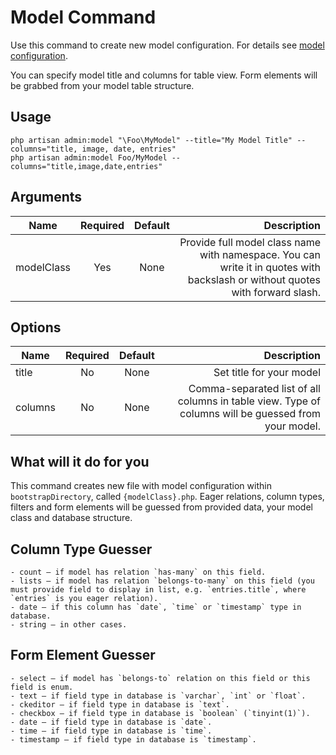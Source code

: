# Model Command

Use this command to create new model configuration. For details see [model configuration](/{{version}}/configuration_model).

You can specify model title and columns for table view. Form elements will be grabbed from your model table structure.

## Usage

	php artisan admin:model "\Foo\MyModel" --title="My Model Title" --columns="title, image, date, entries"
	php artisan admin:model Foo/MyModel --columns="title,image,date,entries"

## Arguments	

| Name       	  | Required   	 | Default  	 | Description													 																|
| --------------- |:------------:|:-------------:| ----------------------------------------------------------------------------------------------------------------------------:|
| modelClass      | Yes 		 | None	 		 | Provide full model class name with namespace. You can write it in quotes with backslash or without quotes with forward slash.|

## Options	

| Name       | Required   	 | Default  	 | Description													 										|
| ---------- |:-------------:|:-------------:| ----------------------------------------------------------------------------------------------------:|
| title      | No 			 | None	 		 | Set title for your model	 																			|
| columns	 | No 			 | None			 | Comma-separated list of all columns in table view. Type of columns will be guessed from your model. 	|


## What will it do for you

This command creates new file with model configuration within `bootstrapDirectory`, called `{modelClass}.php`. 
Eager relations, column types, filters and form elements will be guessed from provided data, your model class and database structure.

## Column Type Guesser

	- count – if model has relation `has-many` on this field.
	- lists – if model has relation `belongs-to-many` on this field (you must provide field to display in list, e.g. `entries.title`, where `entries` is you eager relation).
	- date – if this column has `date`, `time` or `timestamp` type in database.
	- string – in other cases.

## Form Element Guesser

	- select – if model has `belongs-to` relation on this field or this field is enum.
	- text – if field type in database is `varchar`, `int` or `float`.
	- ckeditor – if field type in database is `text`.
	- checkbox – if field type in database is `boolean` (`tinyint(1)`).
	- date – if field type in database is `date`.
	- time – if field type in database is `time`.
	- timestamp – if field type in database is `timestamp`.